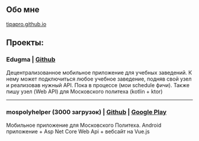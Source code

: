 ## Обо мне 
[tipapro.github.io](https://tipapro.github.io/)

## Проекты:
### Edugma | [Github](https://github.com/Edugma/app)

Децентрализованное мобильное приложение для учебных заведений. К нему может подключиться любое учебное заведение, подняв свой узел и реализовав нужный API. Пока в процессе (мои schedule фичи). Также пишу узел (Web API) для Московского политеха (kotlin + ktor)

---

### mospolyhelper (3000 загрузок) | [Github](https://github.com/mospolyhelper/mospolyhelper-android) | [Google Play](https://play.google.com/store/apps/details?id=com.mospolytech.mospolyhelper)

Мобильное приложение для Московского Политеха. Android приложение + Asp Net Core Web Api + вебсайт на Vue.js
